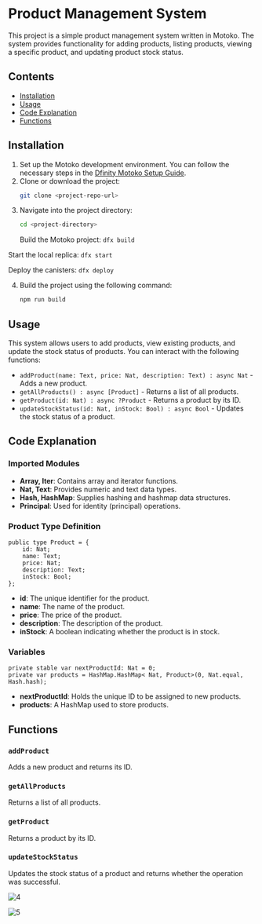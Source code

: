 # Product Management System

This project is a simple product management system written in Motoko. The system provides functionality for adding products, listing products, viewing a specific product, and updating product stock status.

## Contents

- [Installation](#installation)
- [Usage](#usage)
- [Code Explanation](#code-explanation)
- [Functions](#functions)

## Installation

1. Set up the Motoko development environment. You can follow the necessary steps in the [Dfinity Motoko Setup Guide](https://sdk.dfinity.org/docs/developers-guide/setup.html).
2. Clone or download the project:
   ```bash
   git clone <project-repo-url>
   ```
3. Navigate into the project directory:
   ```bash
   cd <project-directory>
   ```
   Build the Motoko project:
```dfx build```

  Start the local replica:
```dfx start```

  Deploy the canisters:
```dfx deploy```

4. Build the project using the following command:
   ```bash
   npm run build
   ```

## Usage

This system allows users to add products, view existing products, and update the stock status of products. You can interact with the following functions:

- `addProduct(name: Text, price: Nat, description: Text) : async Nat` - Adds a new product.
- `getAllProducts() : async [Product]` - Returns a list of all products.
- `getProduct(id: Nat) : async ?Product` - Returns a product by its ID.
- `updateStockStatus(id: Nat, inStock: Bool) : async Bool` - Updates the stock status of a product.

## Code Explanation

### Imported Modules

- **Array, Iter**: Contains array and iterator functions.
- **Nat, Text**: Provides numeric and text data types.
- **Hash, HashMap**: Supplies hashing and hashmap data structures.
- **Principal**: Used for identity (principal) operations.

### Product Type Definition

```motoko
public type Product = {
    id: Nat;
    name: Text;
    price: Nat;
    description: Text;
    inStock: Bool;
};
```

- **id**: The unique identifier for the product.
- **name**: The name of the product.
- **price**: The price of the product.
- **description**: The description of the product.
- **inStock**: A boolean indicating whether the product is in stock.

### Variables

```motoko
private stable var nextProductId: Nat = 0;
private var products = HashMap.HashMap< Nat, Product>(0, Nat.equal, Hash.hash);
```

- **nextProductId**: Holds the unique ID to be assigned to new products.
- **products**: A HashMap used to store products.

## Functions

### `addProduct`
Adds a new product and returns its ID.

### `getAllProducts`
Returns a list of all products.

### `getProduct`
Returns a product by its ID.


### `updateStockStatus`
Updates the stock status of a product and returns whether the operation was successful.


![4](https://github.com/user-attachments/assets/c2171620-4452-4133-8e4e-c6f6c998bf1d)


![5](https://github.com/user-attachments/assets/61cafc2f-1a56-4731-bf52-eb9a66c031bc)




